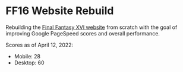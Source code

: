 # FF16 Website Rebuild


Rebuilding the [Final Fantasy XVI website](https://na.finalfantasyxvi.com/) from scratch with the goal of improving Google PageSpeed scores and overall performance.

Scores as of April 12, 2022:
- Mobile: 28
- Desktop: 60

